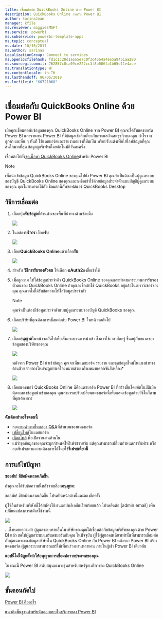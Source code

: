 ```yaml
---
title: เชื่อมต่อกับ QuickBooks Online ด้วย Power BI
description: QuickBooks Online สำหรับ Power BI
author: SarinaJoan
manager: kfile
ms.reviewer: maggiesMSFT
ms.service: powerbi
ms.subservice: powerbi-template-apps
ms.topic: conceptual
ms.date: 10/16/2017
ms.author: sarinas
LocalizationGroup: Connect to services
ms.openlocfilehash: fd1c1c29d1a665e7c0f3c4664a4e65a9451aa280
ms.sourcegitcommit: 762857c8ca09ce222cc3f8b006fa1b65d11e4ace
ms.translationtype: HT
ms.contentlocale: th-TH
ms.lasthandoff: 06/05/2019
ms.locfileid: "66721068"
---
```

# <a name="connect-to-quickbooks-online-with-power-bi"></a>เชื่อมต่อกับ QuickBooks Online ด้วย Power BI
เมื่อคุณเชื่อมต่อกับข้อมูลของคุณ QuickBooks Online จาก Power BI คุณจะได้รับแดชบอร์ด Power BI และรายงาน Power BI ที่มีข้อมูลเชิงลึกเกี่ยวกับกระแสเงินสดธุรกิจของคุณ กำไรจาก ลูกค้า และอื่น ๆ ทันที ใช้แดชบอร์ดและรายงานอย่างที่มันเป็น หรือปรับแต่งเพื่อไฮไลท์ข้อมูลที่คุณสนใจมากที่สุด ข้อมูลถูกรีเฟรชโดยอัตโนมัติวันละครั้ง

เชื่อมต่อไปยัง[ชุดเนื้อหา QuickBooks Online](https://dxt.powerbi.com/getdata/services/quickbooks-online)สำหรับ Power BI

>[!NOTE]
>เพื่อนำเข้าข้อมูล QuickBooks Online ของคุณไปยัง Power BI คุณจำเป็นต้องเป็นผู้ดูแลระบบของบัญชี QuickBooks Online ของคุณและลงชื่อเข้าใช้ด้วยข้อมูลประจำตัวแบบบัญชีผู้ดูแลระบบของคุณ คุณไม่สามารถใช้ตัวเชื่อมต่อนี้กับซอฟต์แวร์ QuickBooks Desktop 

## <a name="how-to-connect"></a>วิธีการเชื่อมต่อ
1. เลือกปุ่ม**รับข้อมูล**ที่ด้านล่างของพื้นที่นำทางด้านซ้ายมือ
   
   ![](media/service-connect-to-quickbooks-online/pbi_getdata.png) 
2. ในกล่อง**บริการ** เลือก**รับ**
   
   ![](media/service-connect-to-quickbooks-online/pbi_getservices.png) 
3. เลือก**QuickBooks Online**แล้วเลือก**รับ**
   
   ![](media/service-connect-to-quickbooks-online/qbo.png)
4. สำหรับ **วิธีการรับรองตัวตน** ให้เลือก **oAuth2**ลงชื่อเข้าใช้ 
5. เมื่อถูกถาม ให้ใส่ข้อมูลประจำตัว QuickBooks Online ของคุณและทำตามกระบวนการรับรองตัวตนของ QuickBooks Online ถ้าคุณลงชื่อเข้าใช้ QuickBooks อยู่แล้วในเบราว์เซอร์ของคุณ คุณอาจไม่ได้รับข้อความให้ใส่ข้อมูลประจำตัว
   >[!NOTE]
   >คุณจำเป็นต้องมีข้อมูลประจำตัวแบบผู้ดูแลระบบของบัญชี QuickBooks ของคุณ
6. เลือกบริษัทที่คุณต้องการเชื่อมต่อกับ Power BI ในหน้าจอถัดไป
   
   ![](media/service-connect-to-quickbooks-online/pbi_qbo_almost.png)
7. เลือก**อนุญาต**ในหน้าจอถัดไปเพื่อเริ่มกระบวนการนำเข้า ซึ่งอาจใช้เวลาสักครู่ ขึ้นอยู่กับขนาดของข้อมูลของบริษัทของคุณ 
   
   ![](media/service-connect-to-quickbooks-online/pbi_qbo_authorizesm.png)
   
   หลังจาก Power BI นำเข้าข้อมูล คุณจะเห็นแดชบอร์ด รายงาน และชุดข้อมูลใหม่ในแผงนำทางด้านซ้าย รายการใหม่จะถูกทำเครื่องหมายด้วยเครื่องหมายดอกจันสีเหลือง\*
   
   ![](media/service-connect-to-quickbooks-online/pbi_qbo_leftnavnew.png)
8. เลือกแดชบอร์ QuickBooks Online นี่คือแดชบอร์ด Power BI ที่สร้างขึ้นโดยอัตโนมัติเมื่อต้องแสดงข้อมูลนำเข้าของคุณ คุณสามารถปรับเปลี่ยนแดชบอร์ดนี้เพื่อแสดงข้อมูลด้วยวิธีใดก็ตามที่คุณต้องการ 
   
   ![](media/service-connect-to-quickbooks-online/pbi_qbo_dash.png)

**ฉันต้องทำอะไรตอนนี้**

* ลอง[ถามคำถามในกล่อง Q&A](consumer/end-user-q-and-a.md)ที่ด้านบนของแดชบอร์ด
* [เปลี่ยนไทล์](service-dashboard-edit-tile.md)ในแดชบอร์ด
* [เลือกไทล์](consumer/end-user-tiles.md)เพื่อเปิดรายงานด้านใน
* แม้ว่าชุดข้อมูลของคุณจะถูกกำหนดให้รีเฟรชรายวัน แต่คุณสามารถเปลี่ยนกำหนดการรีเฟรช หรือลองรีเฟรชตามความต้องการได้โดยใช้**รีเฟรชเดี๋ยวนี้**

## <a name="troubleshooting"></a>การแก้ไขปัญหา
**ขออภัย! มีข้อผิดพลาดเกิดขึ้น**

ถ้าคุณจะได้รับข้อความนี้หลังจากเลือก**อนุญาต**:

ขออภัย! มีข้อผิดพลาดเกิดขึ้น โปรดปิดหน้าต่างนี้และลองอีกครั้ง

ผู้ใช้อื่นสำหรับบริษัทนี้ได้สมัครใช้งานแอปพลิเคชันเรียบร้อยแล้ว โปรดติดต่อ [admin email] เพื่อเปลี่ยนแปลงการสมัครใช้งานนี้

![](media/service-connect-to-quickbooks-online/pbi_qbo_oopssm.png)

...ซึ่งหมายความว่า ผู้ดูแลระบบรายอื่นในบริษัทของคุณได้เชื่อมต่อกับข้อมูลบริษัทของคุณด้วย Power BI แล้ว ขอให้ผู้ดูแลระบบแชร์แดชบอร์ดกับคุณ ในปัจจุบัน ผู้ใช้ผู้ดูแลคนเดียวเท่านั้นที่สามารถเชื่อมต่อกับชุดเฉพาะของข้อมูลบริษัทใน QuickBooks Online กับ Power BI หลังจาก Power BI สร้างแดชบอร์ด ผู้ดูแลระบบสามารถแชร์ให้เพื่อนร่วมงานหลายคน ภายในผู้เช่า Power BI เดียวกัน

**แอปนี้ไม่ได้ถูกตั้งค่าให้อนุญาตการเชื่อมต่อจากประเทศของคุณ**

ในขณะนี้ Power BI สนับสนุนเฉพาะรุ่นสำหรับสหรัฐอเมริกาของ QuickBooks Online 

![](media/service-connect-to-quickbooks-online/pbi_qbo_countrynotsupported.png)

## <a name="next-steps"></a>ขั้นตอนถัดไป
[Power BI คืออะไร](power-bi-overview.md)

[แนวคิดพื้นฐานสำหรับนักออกแบบในบริการของ Power BI](service-basic-concepts.md)

